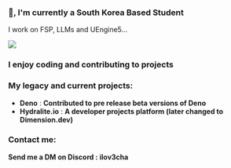 ### 👋, I'm currently a South Korea Based Student 
I work on FSP, LLMs and UEngine5...

![](https://komarev.com/ghpvc/?username=Zynx64)

### I enjoy coding and contributing to projects

### My legacy and current projects:
* **Deno** : **Contributed to pre release beta versions of Deno**
* **Hydralite.io** : **A developer projects platform (later changed to Dimension.dev)**

### Contact me:
**Send me a DM on Discord :** **ilov3cha**


